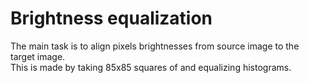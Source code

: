 # Brightness equalization
The main task is to align pixels brightnesses from source image to the target image.   
This is made by taking 85x85 squares of and equalizing histograms.
